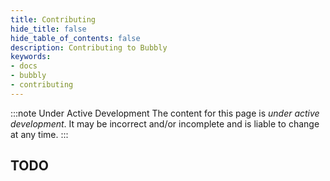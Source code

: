 ```yaml
---
title: Contributing
hide_title: false
hide_table_of_contents: false
description: Contributing to Bubbly
keywords:
- docs
- bubbly
- contributing
---
```


:::note Under Active Development
The content for this page is *under active development*. It
may be
incorrect and/or
incomplete and is liable to change at any time.
:::

## TODO